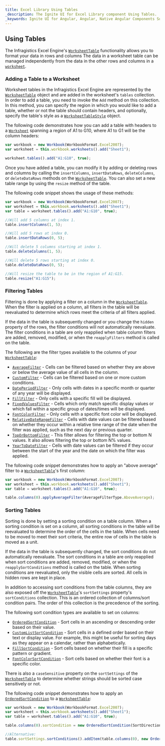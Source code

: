 ```yaml
---
title: Excel Library Using Tables
_description: The Ignite UI for Excel Library component Using Tables.
_keywords: Ignite UI for Angular, Angular, Native Angular Components Suite, Native Angular Controls, Native Angular Components, Native Angular Components Library, Angular Excel Library, Angular Excel Library Example, Angular Excel Library Component, Angular Excel Engine, Tables, Sorting, Filtering
---
```


## Using Tables

The Infragistics Excel Engine's [`WorksheetTable`](excel_library_using_tables.md) functionality allows you to format your data in rows and columns The data in a worksheet table can be managed independently from the data in the other rows and columns in a [`worksheet`](excel_library_using_tables.md).

<!--### Demo

<div class="sample-container loading" style="height: 500px">
    <iframe id="excel-library-overview-sample-iframe" src='{environment:demosBaseUrl}/excel-library/working-with-tables' width="100%" height="100%" seamless frameBorder="0" onload="onXPlatSampleIframeContentLoaded(this);"></iframe>
</div>-->

<div class="divider--half"></div>

### Adding a Table to a Worksheet

Worksheet tables in the Infragistics Excel Engine are represented by the [`WorksheetTable`](excel_library_using_tables.md) object and are added in the worksheet's `tables` collection. In order to add a table, you need to invoke the `Add` method on this collection. In this method, you can specify the region in which you would like to add a table, whether or not the table should contain headers, and optionally, specify the table's style as a [`WorksheetTableStyle`](excel_library_using_tables.md) object.

The following code demonstrates how you can add a table with headers to a [`Worksheet`](excel_library_using_tables.md) spanning a region of A1 to G10, where A1 to G1 will be the column headers:

```ts
var workbook = new Workbook(WorkbookFormat.Excel2007);
var worksheet = this.workbook.worksheets().add("Sheet1");

worksheet.tables().add("A1:G10", true);
```

Once you have added a table, you can modify it by adding or deleting rows and columns by calling the `insertColumns`, `insertDataRows`, `deleteColumns`, or `deleteDataRows` methods on the [`WorksheetTable`](excel_library_using_tables.md). You can also set a new table range by using the `resize` method of the table.

The following code snippet shows the usage of these methods:

```ts
var workbook = new Workbook(WorkbookFormat.Excel2007);
var worksheet = this.workbook.worksheets().add("Sheet1");
var table = worksheet.tables().add("A1:G10", true);

//Will add 5 columns at index 1.
table.insertColumns(1, 5);

//Will add 5 rows at index 0.
table.insertDataRows(0, 5);

//Will delete 5 columns starting at index 1.
table.deleteColumns(1, 5);

//Will delete 5 rows starting at index 0.
table.deleteDataRows(0, 5);

//Will resize the table to be in the region of A1:G15.
table.resize("A1:G15");
```

### Filtering Tables

Filtering is done by applying a filter on a column in the [`WorksheetTable`](excel_library_using_tables.md). When the filter is applied on a column, all filters in the table will be reevaluated to determine which rows meet the criteria of all filters applied.

If the data in the table is subsequently changed or you change the `hidden` property of the rows, the filter conditions will not automatically reevaluate. The filter conditions in a table are only reapplied when table column filters are added, removed, modified, or when the `reapplyFilters` method is called on the table.

The following are the filter types available to the columns of your [`WorksheetTable`](excel_library_using_tables.md):

-   [`AverageFilter`](excel_library_using_tables.md) - Cells can be filtered based on whether they are above or below the average value of all cells in the column.
-   [`CustomFilter`](excel_library_using_tables.md) - Cells can be filtered based on one or more custom conditions.
-   [`DatePeriodFilter`](excel_library_using_tables.md) - Only cells with dates in a specific month or quarter of any year will be displayed.
-   [`FillFilter`](excel_library_using_tables.md) - Only cells with a specific fill will be displayed.
-   [`FixedValuesFilter`](excel_library_using_tables.md) - Cells which only match specific display values or which fall within a specific group of dates/times will be displayed.
-   [`FontColorFilter`](excel_library_using_tables.md) - Only cells with a specific font color will be displayed.
-   [`RelativeDateRangeFilter`](excel_library_using_tables.md) - Cells with date values can be filtered based on whether they occur within a relative time range of the date when the filter was applied, such as the next day or previous quarter.
-   [`TopOrBottomFilter`](excel_library_using_tables.md) - This filter allows for filtering the top or bottom N values. It also allows filtering the top or bottom N% values.
-   [`YearToDateFilter`](excel_library_using_tables.md) - Cells with date values can be filtered if they occur between the start of the year and the date on which the filter was applied.

The following code snippet demonstrates how to apply an "above average" filter to a [`WorksheetTable`](excel_library_using_tables.md)'s first column:

```ts
var workbook = new Workbook(WorkbookFormat.Excel2007);
var worksheet = this.workbook.worksheets().add("Sheet1");
var table = worksheet.tables().add("A1:G10", true);

table.columns(0).applyAverageFilter(AverageFilterType.AboveAverage);
```

### Sorting Tables

Sorting is done by setting a sorting condition on a table column. When a sorting condition is set on a column, all sorting conditions in the table will be reevaluated to determine the order of the cells in the table. When cells need to be moved to meet their sort criteria, the entire row of cells in the table is moved as a unit.

If the data in the table is subsequently changed, the sort conditions do not automatically reevaluate. The sort conditions in a table are only reapplied when sort conditions are added, removed, modified, or when the `reapplySortConditions` method is called on the table. When sorting conditions are reevaluated, only the visible cells are sorted. All cells in hidden rows are kept in place.

In addition to accessing sort conditions from the table columns, they are also exposed off the [`WorksheetTable`](excel_library_using_tables.md)'s `sortSettings` property's `sortConditions` collection. This is an ordered collection of columns/sort condition pairs. The order of this collection is the precedence of the sorting.

The following sort condition types are available to set on columns:

-   [`OrderedSortCondition`](excel_library_using_tables.md) - Sort cells in an ascending or descending order based on their value.
-   [`CustomListSortCondition`](excel_library_using_tables.md) - Sort cells in a defined order based on their text or display value. For example, this might be useful for sorting days as they appear on a calendar, rather than alphabetically.
-   [`FillSortCondition`](excel_library_using_tables.md) - Sort cells based on whether their fill is a specific pattern or gradient.
-   [`FontColorSortCondition`](excel_library_using_tables.md) - Sort cells based on whether their font is a specific color.

There is also a `caseSensitive` property on the `sortSettings` of the [`WorksheetTable`](excel_library_using_tables.md) to determine whether strings should be sorted case sensitively or not.

The following code snippet demonstrates how to apply an [`OrderedSortCondition`](excel_library_using_tables.md) to a [`WorksheetTable`](excel_library_using_tables.md):

```ts
var workbook = new Workbook(WorkbookFormat.Excel2007);
var worksheet = this.workbook.worksheets().add("Sheet1");
var table = worksheet.tables().add("A1:G10", true);

table.columns(0).sortCondition = new OrderedSortCondition(SortDirection.Ascending);

//Alternative:
table.sortSettings.sortConditions().addItem(table.columns(0), new OrderedSortCondition(SortDirection.Ascending));
```
